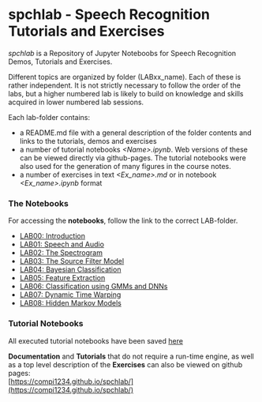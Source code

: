 # spchlab - Speech Recognition Tutorials and Exercises

*spchlab* is a Repository of Jupyter Noteboobs for Speech Recognition Demos, Tutorials and Exercises. 

Different topics are organized by folder (LABxx_name). Each of these is rather independent.  It is not strictly necessary to follow the order of the labs, but a higher numbered lab is likely to build on knowledge and skills acquired in lower numbered lab sessions.   

Each lab-folder contains:
- a README.md file with a general description of the folder contents and links to the tutorials, demos and exercises  
- a number of tutorial notebooks *\<Name>.ipynb*.  Web versions of these
 can be viewed directly via github-pages.  The tutorial notebooks were also used for the generation of many figures in the course notes.
- a number of exercises in text *\<Ex_name>.md* or in notebook *\<Ex_name>.ipynb* format


### The Notebooks
For accessing the **notebooks**, follow the link to the correct LAB-folder.   

- [LAB00: Introduction](./)
- [LAB01: Speech and Audio](lab01_speech_audio/README.md)
- [LAB02: The Spectrogram](lab02_spectrogram/README.md)
- [LAB03: The Source Filter Model](lab03_source_filter/README.md)
- [LAB04: Bayesian Classification](lab04_classification1/README.md)
- [LAB05: Feature Extraction](lab05_feature_extraction/README.md)
- [LAB06: Classification using GMMs and DNNs](lab06_classification2/README.md)
- [LAB07: Dynamic Time Warping](lab07_dtw/README.md)
- [LAB08: Hidden Markov Models](lab08_hmm/README.md)


### Tutorial Notebooks

All executed tutorial notebooks have been saved [here](HTML/README.md)

**Documentation** and **Tutorials** that do not require a run-time engine, as well as a top level description of the **Exercises** can also be viewed on github pages:     
[https://compi1234.github.io/spchlab/](https://compi1234.github.io/spchlab/)

